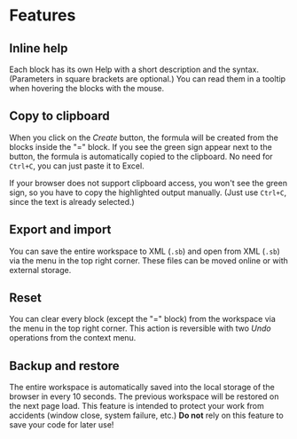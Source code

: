 # Features

## Inline help
Each block has its own Help with a short description and the syntax. (Parameters in square brackets are optional.)
You can read them in a tooltip when hovering the blocks with the mouse.

## Copy to clipboard
When you click on the *Create* button, the formula will be created from the blocks inside the "=" block.
If you see the green sign appear next to the button, the formula is automatically copied to the clipboard.
No need for `Ctrl+C`, you can just paste it to Excel.

If your browser does not support clipboard access, you won't see the green sign, so you have to copy the highlighted output manually.
(Just use `Ctrl+C`, since the text is already selected.)

## Export and import
You can save the entire workspace to XML (`.sb`) and open from XML (`.sb`) via the menu in the top right corner.
These files can be moved online or with external storage.

## Reset
You can clear every block (except the "=" block) from the workspace via the menu in the top right corner.
This action is reversible with two *Undo* operations from the context menu.

## Backup and restore
The entire workspace is automatically saved into the local storage of the browser in every 10 seconds.
The previous workspace will be restored on the next page load.
This feature is intended to protect your work from accidents (window close, system failure, etc.)
**Do not** rely on this feature to save your code for later use!
